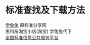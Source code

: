 # 标准查找及下载方法
[学兔兔](http://www.bzfxw.com/)  原标准分享网\
黑科技淘宝小店(淘宝) 学兔兔代下\
[全国标准信息公共服务平台](https://std.samr.gov.cn/)


